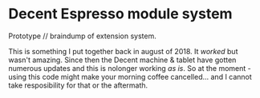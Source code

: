 # Decent Espresso module system
Prototype // braindump of extension system.

This is something I put together back in august of 2018. It _worked_ but wasn't amazing. Since then the Decent machine
& tablet have gotten numerous updates and this is nolonger working _as is_. So at the moment - using this code might
make your morning coffee cancelled... and I cannot take resposibility for that or the aftermath.
